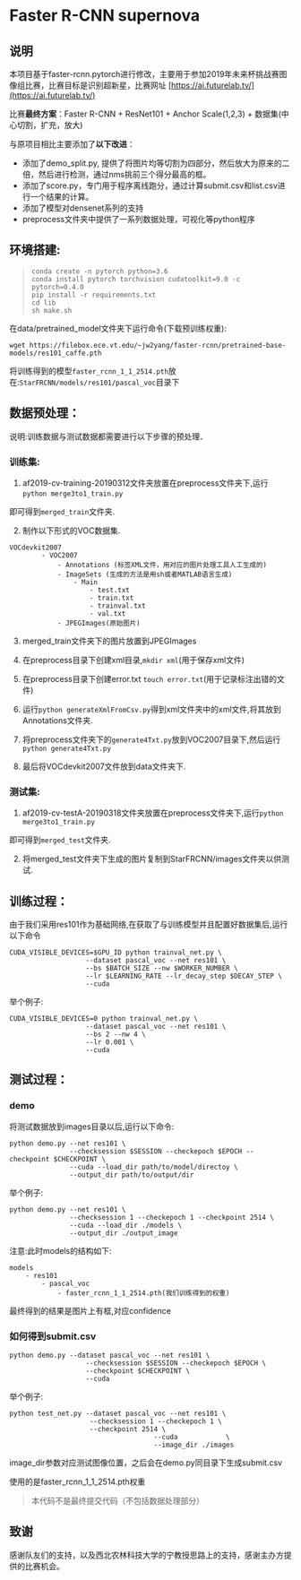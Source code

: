 # Faster R-CNN supernova

## 说明

本项目基于faster-rcnn.pytorch进行修改，主要用于参加2019年未来杯挑战赛图像组比赛，比赛目标是识别超新星，比赛网址 [https://ai.futurelab.tv/](https://ai.futurelab.tv/)

比赛**最终方案**：Faster R-CNN + ResNet101 + Anchor Scale(1,2,3) + 数据集(中心切割，扩充，放大)

与原项目相比主要添加了**以下改进**：

- 添加了demo_split.py, 提供了将图片均等切割为四部分，然后放大为原来的二倍，然后进行检测，通过nms挑前三个得分最高的框。
- 添加了score.py，专门用于程序离线跑分，通过计算submit.csv和list.csv进行一个结果的计算。
- 添加了模型对densenet系列的支持
- preprocess文件夹中提供了一系列数据处理，可视化等python程序

## 环境搭建:

>```
>conda create -n pytorch python=3.6
>conda install pytorch torchvision cudatoolkit=9.0 -c pytorch=0.4.0
>pip install -r requirements.txt
>cd lib
>sh make.sh
>```

在data/pretrained_model文件夹下运行命令(下载预训练权重):

```
wget https://filebox.ece.vt.edu/~jw2yang/faster-rcnn/pretrained-base-models/res101_caffe.pth
```

将训练得到的模型`faster_rcnn_1_1_2514.pth`放在:`StarFRCNN/models/res101/pascal_voc`目录下

## 数据预处理：

说明:训练数据与测试数据都需要进行以下步骤的预处理．

### **训练集**: 

1. af2019-cv-training-20190312文件夹放置在preprocess文件夹下,运行`python merge3to1_train.py`

即可得到`merged_train`文件夹.

2. 制作以下形式的VOC数据集.

```
VOCdevkit2007
        - VOC2007
            - Annotations (标签XML文件，用对应的图片处理工具人工生成的)
            - ImageSets (生成的方法是用sh或者MATLAB语言生成)
                - Main
                    - test.txt
                    - train.txt
                    - trainval.txt
                    - val.txt
            - JPEGImages(原始图片)
```

3. merged_train文件夹下的图片放置到JPEGImages

4. 在preprocess目录下创建xml目录,```mkdir xml```(用于保存xml文件)

5. 在preprocess目录下创建error.txt ```touch error.txt```(用于记录标注出错的文件)

6. 运行`python generateXmlFromCsv.py`得到xml文件夹中的xml文件,将其放到Annotations文件夹.

7. 将preprocess文件夹下的`generate4Txt.py`放到VOC2007目录下,然后运行`python generate4Txt.py`

8. 最后将VOCdevkit2007文件放到data文件夹下.

### 测试集:

1. af2019-cv-testA-20190318文件夹放置在preprocess文件夹下,运行`python merge3to1_train.py`

即可得到`merged_test`文件夹.

2. 将merged_test文件夹下生成的图片复制到StarFRCNN/images文件夹以供测试.

## 训练过程：

由于我们采用res101作为基础网络,在获取了与训练模型并且配置好数据集后,运行以下命令

```
CUDA_VISIBLE_DEVICES=$GPU_ID python trainval_net.py \
                   --dataset pascal_voc --net res101 \
                   --bs $BATCH_SIZE --nw $WORKER_NUMBER \
                   --lr $LEARNING_RATE --lr_decay_step $DECAY_STEP \
                   --cuda
```

举个例子:

```
CUDA_VISIBLE_DEVICES=0 python trainval_net.py \
                   --dataset pascal_voc --net res101 \
                   --bs 2 --nw 4 \
                   --lr 0.001 \
                   --cuda
```

## 测试过程：

### demo

将测试数据放到images目录以后,运行以下命令:

```
python demo.py --net res101 \
               --checksession $SESSION --checkepoch $EPOCH --checkpoint $CHECKPOINT \
               --cuda --load_dir path/to/model/directoy \
               --output_dir path/to/output/dir
```

举个例子:

```
python demo.py --net res101 \
               --checksession 1 --checkepoch 1 --checkpoint 2514 \
               --cuda --load_dir ./models \
               --output_dir ./output_image
```

注意:此时models的结构如下:

```
models
	- res101
		- pascal_voc
			- faster_rcnn_1_1_2514.pth(我们训练得到的权重)
```

最终得到的结果是图片上有框,对应confidence

### 如何得到submit.csv

```
python demo.py --dataset pascal_voc --net res101 \
                   --checksession $SESSION --checkepoch $EPOCH \
                   --checkpoint $CHECKPOINT \
                   --cuda
```

举个例子:

```
python test_net.py --dataset pascal_voc --net res101 \
				    --checksession 1 --checkepoch 1 \
				    --checkpoint 2514 \
                                    --cuda            \
                                    --image_dir ./images
```

image_dir参数对应测试图像位置，之后会在demo.py同目录下生成submit.csv

使用的是faster_rcnn_1_1_2514.pth权重


> 本代码不是最终提交代码（不包括数据处理部分）


## 致谢

感谢队友们的支持，以及西北农林科技大学的宁教授思路上的支持，感谢主办方提供的比赛机会。
